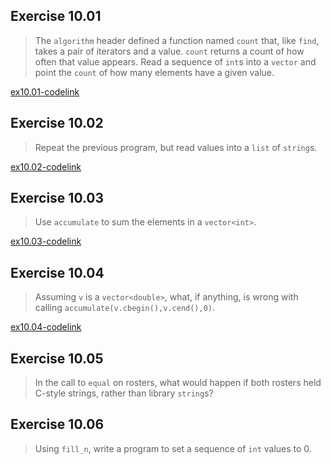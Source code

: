 ## Exercise 10.01

> The `algorithm` header defined a function named `count` that, like `find`, takes a pair of iterators and a value. `count` returns a count of how often that value appears. Read a sequence of `int`s into a `vector` and point the `count` of how many elements have a given value.

[ex10.01-codelink](exercise10.01.cpp)

## Exercise 10.02

> Repeat the previous program, but read values into a `list` of `string`s.

[ex10.02-codelink](exercise10.02.cpp)

## Exercise 10.03

> Use `accumulate` to sum the elements in a `vector<int>`.

[ex10.03-codelink](exercise10.03.cpp)

## Exercise 10.04

> Assuming `v` is a `vector<double>`, what, if anything, is wrong with calling `accumulate(v.cbegin(),v.cend(),0)`.

[ex10.04-codelink](exercise10.04.cpp)

## Exercise 10.05

> In the call to `equal` on rosters, what would happen if both rosters held C-style strings, rather than library `string`s?

## Exercise 10.06

> Using `fill_n`, write a program to set a sequence of `int` values to 0.


